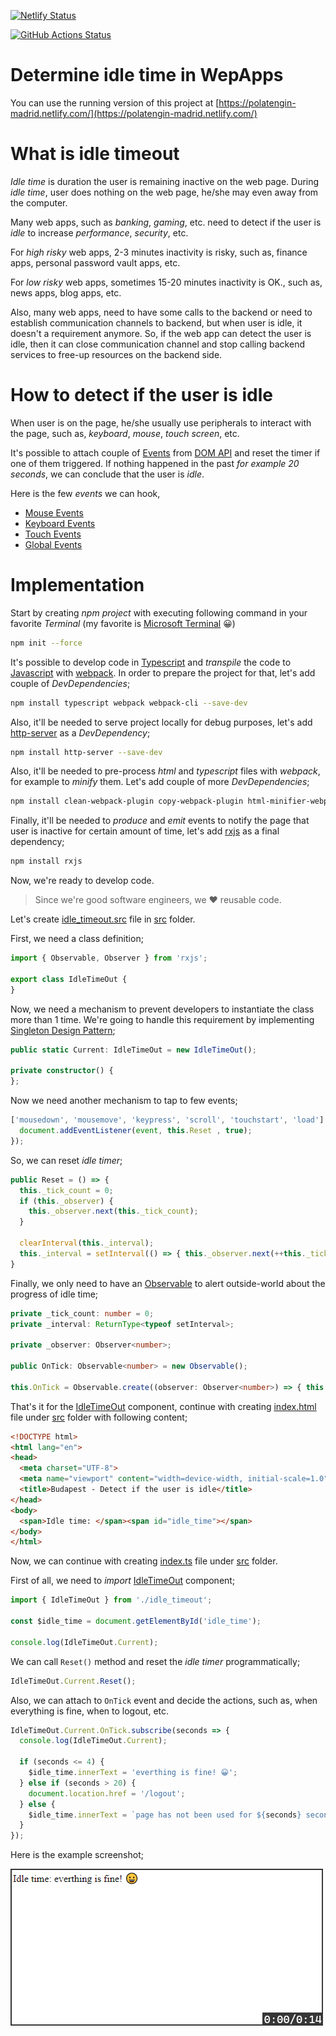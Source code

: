 [![Netlify Status](https://api.netlify.com/api/v1/badges/ab879ede-6acc-4f7e-9337-44e14858ba45/deploy-status)](https://app.netlify.com/sites/polatengin-budapest/deploys)

[![GitHub Actions Status](https://github.com/polatengin/budapest/workflows/Build%20and%20Publish/badge.svg)](https://github.com/polatengin/budapest/workflows/ci-and-cd)

# Determine idle time in WepApps

You can use the running version of this project at [https://polatengin-madrid.netlify.com/](https://polatengin-madrid.netlify.com/)

# What is idle timeout

_Idle time_ is duration the user is remaining inactive on the web page. During _idle time_, user does nothing on the web page, he/she may even away from the computer.

Many web apps, such as _banking_, _gaming_, etc. need to detect if the user is _idle_ to increase _performance_, _security_, etc.

For _high risky_ web apps, 2-3 minutes inactivity is risky, such as, finance apps, personal password vault apps, etc.

For _low risky_ web apps, sometimes 15-20 minutes inactivity is OK., such as, news apps, blog apps, etc.

Also, many web apps, need to have some calls to the backend or need to establish communication channels to backend, but when user is idle, it doesn't a requirement anymore. So, if the web app can detect the user is idle, then it can close communication channel and stop calling backend services to free-up resources on the backend side.

# How to detect if the user is idle

When user is on the page, he/she usually use peripherals to interact with the page, such as, _keyboard_, _mouse_, _touch screen_, etc.

It's possible to attach couple of [Events](https://developer.mozilla.org/en-US/docs/Web/API/Event) from [DOM API](https://developer.mozilla.org/en-US/docs/Web/API/Document_Object_Model) and reset the timer if one of them triggered. If nothing happened in the past _for example 20 seconds_, we can conclude that the user is _idle_.

Here is the few _events_ we can hook,

* [Mouse Events](https://developer.mozilla.org/en-US/docs/Web/API/MouseEvent)
* [Keyboard Events](https://developer.mozilla.org/en-US/docs/Web/API/KeyboardEvent)
* [Touch Events](https://developer.mozilla.org/en-US/docs/Web/API/TouchEvent)
* [Global Events](https://developer.mozilla.org/en-US/docs/Web/API/GlobalEventHandlers)

# Implementation

Start by creating _npm project_ with executing following command in your favorite _Terminal_ (my favorite is [Microsoft Terminal](https://github.com/microsoft/terminal) 😀)

```bash
npm init --force
```

It's possible to develop code in [Typescript](https://www.typescriptlang.org/) and _transpile_ the code to [Javascript](https://en.wikipedia.org/wiki/JavaScript) with [webpack](https://webpack.js.org/). In order to prepare the project for that, let's add couple of _DevDependencies_;

```bash
npm install typescript webpack webpack-cli --save-dev
```

Also, it'll be needed to serve project locally for debug purposes, let's add [http-server](https://www.npmjs.com/package/http-server) as a _DevDependency_;

```bash
npm install http-server --save-dev
```

Also, it'll be needed to pre-process _html_ and _typescript_ files with _webpack_, for example to _minify_ them. Let's add couple of more _DevDependencies_;

```bash
npm install clean-webpack-plugin copy-webpack-plugin html-minifier-webpack-plugin html-webpack-plugin ts-loader --save-dev
```

Finally, it'll be needed to _produce_ and _emit_ events to notify the page that user is inactive for certain amount of time, let's add [rxjs](https://rxjs.dev/) as a final dependency;

```bash
npm install rxjs
```

Now, we're ready to develop code.

> Since we're good software engineers, we ❤ reusable code.

Let's create [idle_timeout.src](./src/idle_timeout.ts) file in [src](./src/) folder.

First, we need a class definition;

```typescript
import { Observable, Observer } from 'rxjs';

export class IdleTimeOut {
}
```

Now, we need a mechanism to prevent developers to instantiate the class more than 1 time. We're going to handle this requirement by implementing [Singleton Design Pattern](https://www.dofactory.com/javascript/singleton-design-pattern);

```typescript
public static Current: IdleTimeOut = new IdleTimeOut();

private constructor() {
};
```

Now we need another mechanism to tap to few events;

```typescript
['mousedown', 'mousemove', 'keypress', 'scroll', 'touchstart', 'load'].forEach((event) => {
  document.addEventListener(event, this.Reset , true);
});
```

So, we can reset _idle timer_;

```typescript
public Reset = () => {
  this._tick_count = 0;
  if (this._observer) {
    this._observer.next(this._tick_count);
  }

  clearInterval(this._interval);
  this._interval = setInterval(() => { this._observer.next(++this._tick_count); }, 1000);
}
```

Finally, we only need to have an [Observable](http://reactivex.io/rxjs/class/es6/Observable.js~Observable.html) to alert outside-world about the progress of idle time;

```typescript
private _tick_count: number = 0;
private _interval: ReturnType<typeof setInterval>;

private _observer: Observer<number>;

public OnTick: Observable<number> = new Observable();

this.OnTick = Observable.create((observer: Observer<number>) => { this._observer = observer });
```

That's it for the [IdleTimeOut](./src/idle_timeout.ts) component, continue with creating [index.html](./src/index.html) file under [src](./src/) folder with following content;

```html
<!DOCTYPE html>
<html lang="en">
<head>
  <meta charset="UTF-8">
  <meta name="viewport" content="width=device-width, initial-scale=1.0">
  <title>Budapest - Detect if the user is idle</title>
</head>
<body>
  <span>Idle time: </span><span id="idle_time"></span>
</body>
</html>
```

Now, we can continue with creating [index.ts](./src/index.ts) file under [src](./src/) folder.

First of all, we need to _import_ [IdleTimeOut](./src/idle_timeout.ts) component;

```typescript
import { IdleTimeOut } from './idle_timeout';

const $idle_time = document.getElementById('idle_time');

console.log(IdleTimeOut.Current);
```

We can call `Reset()` method and reset the _idle timer_ programmatically;

```typescript
IdleTimeOut.Current.Reset();
```

Also, we can attach to `OnTick` event and decide the actions, such as, when everything is fine, when to logout, etc.

```typescript
IdleTimeOut.Current.OnTick.subscribe(seconds => {
  console.log(IdleTimeOut.Current);

  if (seconds <= 4) {
    $idle_time.innerText = 'everthing is fine! 😀';
  } else if (seconds > 20) {
    document.location.href = '/logout';
  } else {
    $idle_time.innerText = `page has not been used for ${seconds} seconds`;
  }
});
```

Here is the example screenshot;

![Sample Screenshot](./screen-shot.gif "Sample Screenshot")
